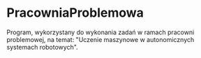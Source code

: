 # PracowniaProblemowa
Program, wykorzystany do wykonania zadań w ramach pracowni problemowej, na temat: "Uczenie maszynowe w autonomicznych systemach robotowych".
